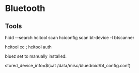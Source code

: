 # Bluetooth


## Tools
hidd --search
hcitool scan
hciconfig scan
bt-device -l
btscanner


hcitool cc <target-bdaddr>;
hcitool auth <target-bdaddr>

bluez set to manually installed.

stored_device_info=$(cat /data/misc/bluedroid/bt_config.conf)